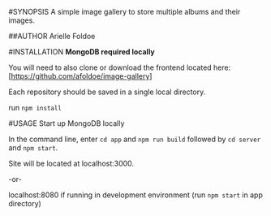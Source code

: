 #SYNOPSIS
A simple image gallery to store multiple albums and their images.

##AUTHOR
Arielle Foldoe

#INSTALLATION
**MongoDB required locally**

You will need to also clone or download the frontend located here: [https://github.com/afoldoe/image-gallery]

Each repository should be saved in a single local directory.

run `npm install` 

#USAGE
Start up MongoDB locally

In the command line, enter `cd app` and `npm run build` followed by `cd server` and `npm start`. 

Site will be located at localhost:3000.

-or-

localhost:8080 if running in development environment (run `npm start` in app directory)
